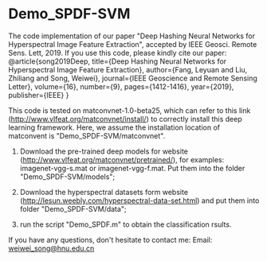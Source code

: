 # Demo_SPDF-SVM
The code implementation of our paper "Deep Hashing Neural Networks for Hyperspectral Image Feature Extraction", accepted by IEEE Geosci. Remote Sens. Lett, 2019.
If you use this code, please kindly cite our paper:
@article{song2019Deep,
  title={Deep Hashing Neural Networks for Hyperspectral Image Feature Extraction},
  author={Fang, Leyuan and Liu, Zhiliang and Song, Weiwei},
  journal={IEEE Geoscience and Remote Sensing Letter},
  volume={16},
  number={9},
  pages={1412-1416},
  year={2019},
  publisher={IEEE}
}

This code is tested on matconvnet-1.0-beta25, which can refer to this link (http://www.vlfeat.org/matconvnet/install/) to correctly install this deep learning framework. Here, we assume the installation location of matconvent is "Demo_SPDF-SVM/matconvnet".

1. Download the pre-trained deep models for website (http://www.vlfeat.org/matconvnet/pretrained/), for examples: imagenet-vgg-s.mat or imagenet-vgg-f.mat. Put them into the folder "Demo_SPDF-SVM/models";

2. Download the hyperspectral datasets form website (http://lesun.weebly.com/hyperspectral-data-set.html) and put them into folder      "Demo_SPDF-SVM/data";

3. run the script "Demo_SPDF.m" to obtain the classification rsults.

If you have any questions, don't hesitate to contact me: Email: weiwei_song@hnu.edu.cn
